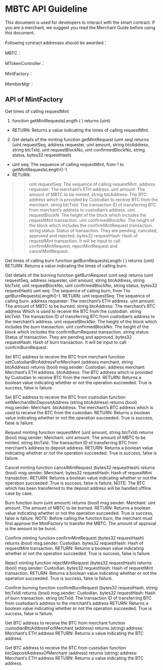 MBTC API Guideline 
===
This document is used for developers to interact with the smart contract. If you are a merchant, we suggest you read the Merchant Guide before using this document. 

Following contract addresses should be awarded：

MBTC：

MTokenController：

MintFactory：

MemberMgr：

API of MintFactory 
---
Get times of calling requestMint
1. function getMintRequestsLength ( )   returns (uint)
* RETURN: Returns a value indicating the times of calling requestMint. 

2. Get details of the minting
function getMintRequest (uint seq)  returns (uint requestSeq, address requester, uint amount, string btcAddress, string btcTxId, uint requestBlockNo, uint confirmedBlockNo, string status, bytes32 requestHash)

* uint seq: The sequence of calling requestMint, from 1 to getMintRequestsLength()-1.
* RETURN:
>>uint requestSeq: The sequence of calling requestMint.
>>address requester: The merchant’s ETH address.
>>uint amount: The amount of MBTC to be minted.
>>string btcAddress: The BTC address which is provided by Custodian to receive BTC from the merchant. 
>>string btcTxId: The transaction ID of transferring BTC from merchant’s address to custodian’s address.
>>uint requestBlockN: The height of the block which includes the requestMint transaction.
>>uint confirmedBlockNo: The height of the block which includes the confirmMintRequest transaction.
>>string status: Status of transaction. They are pending, canceled, approved and rejected. 
>>bytes32 requestHash: Hash of requestMint transaction. It will be input to call  confirmMintRequest, rejectMintRequest and cancelMintRequest. 

Get times of calling burn
function getBurnRequestsLength ( )   returns (uint)
RETURN: Returns a value indicating the times of calling burn. 

Get details of the burning 
function getBurnRequest (uint seq)  returns (uint requestSeq, address requester, uint amount, string btcAddress, string btcTxId, uint requestBlockNo, uint confirmedBlockNo, string status, bytes32 requestHash)
uint seq: The sequence of calling burn, from 1 to getBurnRequestsLength()-1.
RETURN:
            uint requestSeq: The sequence of calling burn.
            address requester: The merchant’s ETH address.
            uint amount: The amount of MBTC to be burned.
string btcAddress: The merchant’s BTC address Which is used to receive the BTC from the custodian. 
string btcTxId: The transaction ID of transferring BTC from custodian’s address to the merchant’s address.
uint requestBlockNo: The height of the block which includes the burn transaction.
uint confirmedBlockNo: The height of the block which includes the confirmBurnRequest transaction.
string  status: Status of transaction. They are pending and approved. 
bytes32 requestHash: Hash of burn transaction. It will be input to call confirmBurnRequest. 

Set BTC address to receive the BTC from merchant
function setCustodianBtcAddressForMerchant (address merchant, string  btcAddress)   returns (bool)
msg.sender: Custodian.
address merchant: Merchant’s ETH address.
btcAddress: The BTC address which is provided by Custodian to receive BTC from the merchant. 
RETURN: Returns a boolean value indicating whether or not the operation succeeded. True is success, false is failure.

Set BTC address to receive the BTC from custodian
function setMerchantBtcDepositAddress (string btcAddress)    returns (bool)
msg.sender: Merchant.
btcAddress: The merchant’s BTC address which is used to receive the BTC from the custodian.
RETURN: Returns a boolean value indicating whether or not the operation succeeded. True is success, false is failure.

Request minting
function requestMint (uint amount, string btcTxId)    returns (bool)
msg.sender: Merchant.
uint amount: The amount of MBTC to be minted.
string btcTxId: The transaction ID of transferring BTC from merchant’s address to deposit address.
RETURN: Returns a boolean value indicating whether or not the operation succeeded. True is success, false is failure.

Cancel minting
function cancelMintRequest (bytes32 requestHash)    returns (bool)
msg.sender: Merchant.
bytes32 requestHash: Hash of requestMint transaction.
RETURN: Returns a boolean value indicating whether or not the operation succeeded. True is success, false is failure.
NOTE: The BTC which has been transferred to the deposit address will be handled offline case by case.

Burn
function burn (uint amount)    returns (bool)
msg.sender: Merchant.
uint amount: The amount of MBTC to be burned.
RETURN: Returns a boolean value indicating whether or not the operation succeeded. True is success, false is failure.
NOTE: Before calling the function burn, the merchant must first approve the MintFactory to transfer the MBTC. The amount of approval is the amount to be burnt.

Confirm minting
function confirmMintRequest (bytes32 requestHash)    returns (bool)
msg.sender: Custodian.
bytes32 requestHash: Hash of requestMint transaction.
RETURN: Returns a boolean value indicating whether or not the operation succeeded. True is success, false is failure.

Reject minting
function rejectMintRequest (bytes32 requestHash)    returns (bool)
msg.sender: Custodian.
bytes32 requestHash: Hash of requestMint transaction.
RETURN: Returns a boolean value indicating whether or not the operation succeeded. True is success, false is failure.

Confirm burning
function confirmBurnRequest (bytes32 requestHash, string btcTxId)    returns (bool)
msg.sender: Custodian.
bytes32 requestHash: Hash of burn transaction.
string btcTxId: The transaction ID of transferring BTC from custodian’s address to the merchant’s address
RETURN: Returns a boolean value indicating whether or not the operation succeeded. True is success, false is failure.

Get BTC address to receive the BTC from merchant
function custodianBtcAddressForMerchant (address)   returns (string)
address: Merchant’s ETH address
RETURN: Returns a value indicating the BTC address.
 
Get BTC address to receive the BTC from custodian
function btcDepositAddressOfMerchant (address)   returns (string)
address: Merchant’s ETH address
RETURN: Returns a value indicating the BTC address.
